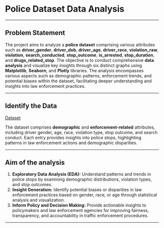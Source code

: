 # Police Dataset Data Analysis
-----

## Problem Statement

The project aims to analyze a **police dataset** comprising various attributes such as **driver_gender**, **driver_dob**, **driver_age**, **driver_race**, **violation_raw**, **violation**, **search_conducted**, **stop_outcome**, **is_arrested**, **stop_duration**, and **drugs_related_stop**. The objective is to conduct comprehensive **data analysis** and visualize key insights through six distinct graphs using **Matplotlib**, **Seaborn**, and **Plotly** libraries.
The analysis encompasses various aspects such as demographic patterns, enforcement trends, and potential biases within the dataset, facilitating deeper understanding and insights into law enforcement practices.

-----

## Identify the Data

[Dataset](https://github.com/Tanay-Dwivedi/Police-Dataset-Data-Analysis/blob/master/police.csv)

The dataset comprises **demographic** and **enforcement-related** attributes, including driver gender, age, race, violation type, stop outcome, and search conduct. Each entry provides insights into police stops, highlighting patterns in law enforcement actions and demographic disparities.

-----

## Aim of the analysis

1. **Exploratory Data Analysis (EDA):** Understand patterns and trends in police stops by examining demographic distributions, violation types, and stop outcomes.
2. **Insight Generation:** Identify potential biases or disparities in law enforcement practices based on gender, race, or age through statistical analysis and visualization.
3. **Inform Policy and Decision Making:** Provide actionable insights to policymakers and law enforcement agencies for improving fairness, transparency, and accountability in traffic enforcement procedures.

-----